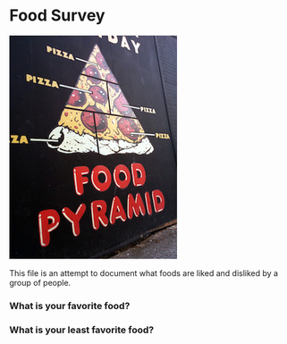 # Food Survey

![Food Pyramid](food-pyramid.jpg)

This file is an attempt to document what foods are liked and disliked by a group of people.

### What is your favorite food?

### What is your least favorite food?
